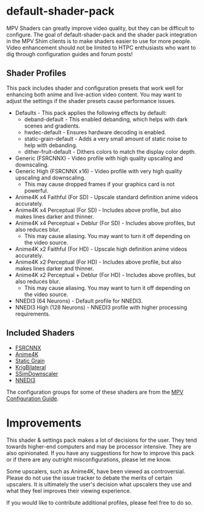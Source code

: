 # default-shader-pack

MPV Shaders can greatly improve video quality, but they can be difficult to
configure. The goal of default-shader-pack and the shader pack integration in
the MPV Shim clients is to make shaders easier to use for more people. Video
enhancement should not be limited to HTPC enthusiasts who want to dig through
configuration guides and forum posts!

## Shader Profiles

This pack includes shader and configuration presets that work well for enhancing
both anime and live-action video content. You may want to adjust the settings if
the shader presets cause performance issues.

 - Defaults - This pack applies the following effects by default:
     - deband-default - This enabled debanding, which helps with dark scenes and gradients.
     - hwdec-default - Ensures hardware decoding is enabled.
     - static-grain-default - Adds a very small amount of static noise to help with debanding.
     - dither-fruit-default - Dithers colors to match the display color depth.
 - Generic (FSRCNNX) - Video profile with high quality upscaling and downscaling.
 - Generic High (FSRCNNX x16) - Video profile with very high quality upscaling and downscaling.
     - This may cause dropped frames if your graphics card is not powerful.
 - Anime4K x4 Faithful (For SD) - Upscale standard definition anime videos accurately.
 - Anime4K x4 Perceptual (For SD) - Includes above profile, but also makes lines darker and thinner.
 - Anime4K x4 Perceptual + Deblur (For SD) - Includes above profiles, but also reduces blur.
     - This may cause aliasing. You may want to turn it off depending on the video source.
 - Anime4K x2 Faithful (For HD) - Upscale high definition anime videos accurately.
 - Anime4K x2 Perceptual (For HD) - Includes above profile, but also makes lines darker and thinner.
 - Anime4K x2 Perceptual + Deblur (For HD) - Includes above profiles, but also reduces blur.
     - This may cause aliasing. You may want to turn it off depending on the video source.
 - NNEDI3 (64 Neurons) - Default profile for NNEDI3.
 - NNEDI3 High (128 Neurons) - NNEDI3 profile with higher processing requirements.

## Included Shaders

 - [FSRCNNX](https://github.com/igv/FSRCNN-TensorFlow)
 - [Anime4K](https://github.com/bloc97/Anime4K)
 - [Static Grain](https://github.com/wopian/mpv-config)
 - [KrigBilateral](https://gist.github.com/igv/a015fc885d5c22e6891820ad89555637)
 - [SSimDownscaler](https://gist.github.com/igv/36508af3ffc84410fe39761d6969be10)
 - [NNEDI3](https://github.com/bjin/mpv-prescalers)

The configuration groups for some of these shaders are from the [MPV Configuration Guide](https://iamscum.wordpress.com/guides/videoplayback-guide/mpv-conf/).


# Improvements

This shader & settings pack makes a lot of decisions for the user. They tend towards
higher-end computers and may be processor intensive. They are also opinionated.
If you have any suggestions for how to improve this pack or if there are any
outright misconfigurations, please let me know.

Some upscalers, such as Anime4K, have been viewed as controversial. Please do not
use the issue tracker to debate the merits of certain upscalers. It is ultimately
the user's decision what upscalers they use and what they feel improves their viewing
experience.

If you would like to contribute additional profiles, please feel free to do so.
